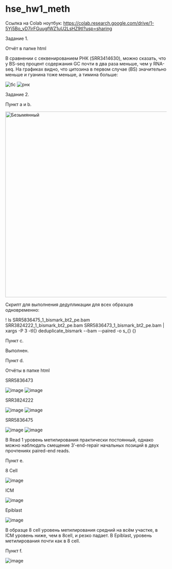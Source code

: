 # hse_hw1_meth

Ссылка на Colab ноутбук: https://colab.research.google.com/drive/1-5Yj5Bo_yD7irFGuugfWZ1uU2LsHZ9tI?usp=sharing

Задание 1.

Отчёт в папке html

В сравнении с секвенированием РНК (SRR3414630), можно сказать, что у BS-seq процент содержания GC почти в два раза меньше, чем у RNA-seq. На графиках видно, что цитозина в первом случае (BS) значительно меньше и гуанина тоже меньше, а тимина больше:

![бс](https://user-images.githubusercontent.com/93220053/154858096-5212b949-1ece-4926-b8d9-3ab523ae7c16.png)
![рнк](https://user-images.githubusercontent.com/93220053/154858105-df577f92-7518-4bb9-8c60-7aa6fc324a35.png)


Задание 2.

Пункт а и b.

<img width="581" alt="Безымянный" src="https://user-images.githubusercontent.com/93220053/154858696-a246c826-57fa-4d5f-a612-61c9f391c6fa.png">

Скрипт для выполнения дедупликации для всех образцов одновременно:

! ls SRR5836475_1_bismark_bt2_pe.bam SRR3824222_1_bismark_bt2_pe.bam SRR5836473_1_bismark_bt2_pe.bam | xargs -P 3 -tI{} deduplicate_bismark --bam --paired -o s_{} {}


Пункт с.

Выполнен.


Пункт d.

Отчёты в папке html

SRR5836473

![image](https://user-images.githubusercontent.com/93220053/154860037-f50495a4-3a7f-44d5-8527-0ab506473389.png)
![image](https://user-images.githubusercontent.com/93220053/154860068-82ce85b8-3404-4ef1-8743-85bea1207335.png)

SRR3824222

![image](https://user-images.githubusercontent.com/93220053/154860138-ee505939-6664-4dd8-b97b-7c0176f83d1b.png)
![image](https://user-images.githubusercontent.com/93220053/154860144-d9c9a0a7-9b01-4039-a560-83f5d34487d3.png)

SRR5836475

![image](https://user-images.githubusercontent.com/93220053/154860227-6a5c1ff0-f260-48bd-925a-a339b5ae656f.png)
![image](https://user-images.githubusercontent.com/93220053/154860232-76fa062b-1a12-4b2b-a56e-1ed8eeced444.png)

В Read 1 уровень метилирования практически постоянный, однако можно наблюдать смещение 3’-end-repair начальных позиций в двух прочтениях paired-end reads.


Пункт е.

8 Cell

![image](https://user-images.githubusercontent.com/93220053/154860791-fcf062a2-6ac3-4f18-b0db-44c0b23d063b.png)

ICM

![image](https://user-images.githubusercontent.com/93220053/154860838-bd14057d-44e9-488f-b9ea-de6b1511fbca.png)

Epiblast

![image](https://user-images.githubusercontent.com/93220053/154860885-7d4148c6-2f02-494c-be6e-0a9561a25f0f.png)

В образце 8 cell уровень метилирования средний на всём участке, в ICM уровень ниже, чем в 8cell, и резко падает. В Epiblast, уровень метилирования почти как в 8 cell.


Пункт f.

![image](https://user-images.githubusercontent.com/93220053/154861132-34986620-df12-41b6-a387-1c4ab63699b4.png)
